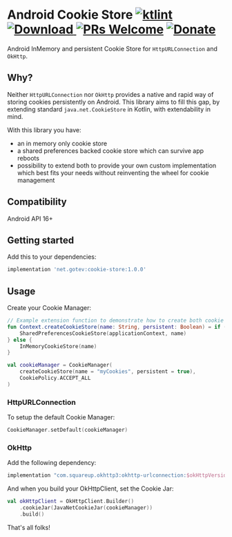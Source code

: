 # Android Cookie Store [![ktlint](https://img.shields.io/badge/code%20style-%E2%9D%A4-FF4081.svg)](https://ktlint.github.io/) [ ![Download](https://api.bintray.com/packages/gotev/maven/android-cookie-store/images/download.svg) ](https://bintray.com/gotev/maven/android-upload-service/_latestVersion) [![PRs Welcome](https://img.shields.io/badge/PRs-welcome-brightgreen.svg?style=flat-square)](http://makeapullrequest.com) [![Donate](https://www.paypalobjects.com/en_US/i/btn/btn_donate_SM.gif)](https://www.paypal.com/cgi-bin/webscr?cmd=_donations&business=alexgotev%40gmail%2ecom&lc=US&item_name=Android%20Upload%20Service&item_number=AndroidUploadService&currency_code=EUR&bn=PP%2dDonationsBF%3abtn_donate_SM%2egif%3aNonHosted)
Android InMemory and persistent Cookie Store for `HttpURLConnection` and `OkHttp`.

## Why?
Neither `HttpURLConnection` nor `OkHttp` provides a native and rapid way of storing cookies persistently on Android. This library aims to fill this gap, by extending standard `java.net.CookieStore` in Kotlin, with extendability in mind.

With this library you have:
- an in memory only cookie store
- a shared preferences backed cookie store which can survive app reboots
- possibility to extend both to provide your own custom implementation which best fits your needs without reinventing the wheel for cookie management

## Compatibility
Android API 16+

## Getting started
Add this to your dependencies:

```groovy
implementation 'net.gotev:cookie-store:1.0.0'
```

## Usage
Create your Cookie Manager:

```kotlin
// Example extension function to demonstrate how to create both cookie stores
fun Context.createCookieStore(name: String, persistent: Boolean) = if (persistent) {
    SharedPreferencesCookieStore(applicationContext, name)
} else {
    InMemoryCookieStore(name)
}

val cookieManager = CookieManager(
    createCookieStore(name = "myCookies", persistent = true),
    CookiePolicy.ACCEPT_ALL
)
```

### HttpURLConnection
To setup the default Cookie Manager:

```kotlin
CookieManager.setDefault(cookieManager)
```

### OkHttp
Add the following dependency:

```groovy
implementation "com.squareup.okhttp3:okhttp-urlconnection:$okHttpVersion"
```

And when you build your OkHttpClient, set the Cookie Jar:

```kotlin
val okHttpClient = OkHttpClient.Builder()
    .cookieJar(JavaNetCookieJar(cookieManager))
    .build()
```

That's all folks!
